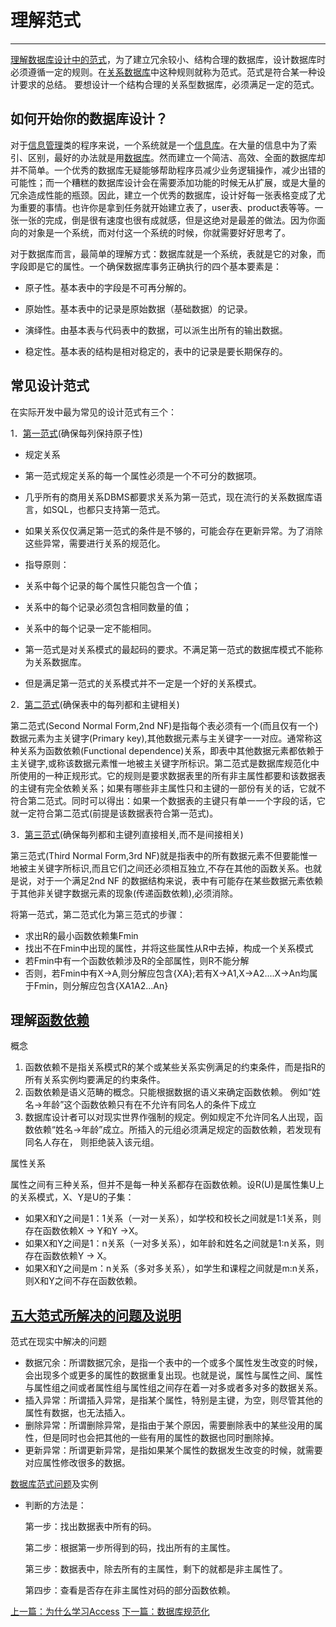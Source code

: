 # 理解范式
---
[理解数据库设计中的范式](http://www.cnblogs.com/ningskyer/articles/5633044.html)，为了建立冗余较小、结构合理的数据库，设计数据库时必须遵循一定的规则。在[关系数据库](https://baike.baidu.com/item/关系型数据库/8999831)中这种规则就称为范式。范式是符合某一种设计要求的总结。
要想设计一个结构合理的关系型数据库，必须满足一定的范式。

## 如何开始你的数据库设计？
对于[信息管理](https://baike.baidu.com/item/信息管理/450895?fr=aladdin)类的程序来说，一个系统就是一个[信息库](https://baike.baidu.com/item/信息库/6125433?fr=aladdin)。在大量的信息中为了索引、区别，最好的办法就是用[数据库](https://baike.baidu.com/item/数据库)。然而建立一个简洁、高效、全面的数据库却并不简单。一个优秀的数据库无疑能够帮助程序员减少业务逻辑操作，减少出错的可能性；而一个糟糕的数据库设计会在需要添加功能的时候无从扩展，或是大量的冗余造成性能的瓶颈。因此，建立一个优秀的数据库，设计好每一张表格变成了尤为重要的事情。也许你是拿到任务就开始建立表了，user表、product表等等。一张一张的完成，倒是很有速度也很有成就感，但是这绝对是最差的做法。因为你面向的对象是一个系统，而对付这一个系统的时候，你就需要好好思考了。

对于数据库而言，最简单的理解方式：数据库就是一个系统，表就是它的对象，而字段即是它的属性。一个确保数据库事务正确执行的四个基本要素是：

- 原子性。基本表中的字段是不可再分解的。

- 原始性。基本表中的记录是原始数据（基础数据）的记录。

- 演绎性。由基本表与代码表中的数据，可以派生出所有的输出数据。

- 稳定性。基本表的结构是相对稳定的，表中的记录是要长期保存的。

## 常见设计范式
在实际开发中最为常见的设计范式有三个：

1．[第一范式](https://baike.baidu.com/item/第一范式)(确保每列保持原子性)
- 规定关系
 - 第一范式规定关系的每一个属性必须是一个不可分的数据项。
 - 几乎所有的商用关系DBMS都要求关系为第一范式，现在流行的关系数据库语言，如SQL，也都只支持第一范式。
 - 如果关系仅仅满足第一范式的条件是不够的，可能会存在更新异常。为了消除这些异常，需要进行关系的规范化。

- 指导原则：
 - 关系中每个记录的每个属性只能包含一个值；
 - 关系中的每个记录必须包含相同数量的值；
 - 关系中的每个记录一定不能相同。
 - 第一范式是对关系模式的最起码的要求。不满足第一范式的数据库模式不能称为关系数据库。
 - 但是满足第一范式的关系模式并不一定是一个好的关系模式。

2．[第二范式](https://baike.baidu.com/item/第二范式)(确保表中的每列都和主键相关)

第二范式(Second Normal Form,2nd NF)是指每个表必须有一个(而且仅有一个)数据元素为主关键字(Primary key),其他数据元素与主关键字一一对应。通常称这种关系为函数依赖(Functional dependence)关系，即表中其他数据元素都依赖于主关键字,或称该数据元素惟一地被主关键字所标识。第二范式是数据库规范化中所使用的一种正规形式。它的规则是要求数据表里的所有非主属性都要和该数据表的主键有完全依赖关系；如果有哪些非主属性只和主键的一部份有关的话，它就不符合第二范式。同时可以得出：如果一个数据表的主键只有单一一个字段的话，它就一定符合第二范式(前提是该数据表符合第一范式)。

3．[第三范式](https://baike.baidu.com/item/第三范式)(确保每列都和主键列直接相关,而不是间接相关)

第三范式(Third Normal Form,3rd NF)就是指表中的所有数据元素不但要能惟一地被主关键字所标识,而且它们之间还必须相互独立,不存在其他的函数关系。也就是说，对于一个满足2nd NF 的数据结构来说，表中有可能存在某些数据元素依赖于其他非关键字数据元素的现象(传递函数依赖),必须消除。

将第一范式，第二范式化为第三范式的步骤：

- 求出R的最小函数依赖集Fmin
- 找出不在Fmin中出现的属性，并将这些属性从R中去掉，构成一个关系模式
- 若Fmin中有一个函数依赖涉及R的全部属性，则R不能分解
- 否则，若Fmin中有X->A,则分解应包含{XA};若有X->A1,X->A2....X->An均属于Fmin，则分解应包含{XA1A2...An}

## 理解[函数依赖](https://baike.baidu.com/item/函数依赖)

概念
1. 函数依赖不是指关系模式R的某个或某些关系实例满足的约束条件，而是指R的所有关系实例均要满足的约束条件。
2. 函数依赖是语义范畴的概念。只能根据数据的语义来确定函数依赖。
例如“姓名→年龄”这个函数依赖只有在不允许有同名人的条件下成立
3. 数据库设计者可以对现实世界作强制的规定。例如规定不允许同名人出现，函数依赖“姓名→年龄”成立。所插入的元组必须满足规定的函数依赖，若发现有同名人存在， 则拒绝装入该元组。

属性关系

属性之间有三种关系，但并不是每一种关系都存在函数依赖。设R(U)是属性集U上的关系模式，X、Y是U的子集：

- 如果X和Y之间是1：1关系（一对一关系），如学校和校长之间就是1:1关系，则存在函数依赖X → Y和Y →X。
- 如果X和Y之间是1：n关系（一对多关系），如年龄和姓名之间就是1:n关系，则存在函数依赖Y → X。
- 如果X和Y之间是m：n关系（多对多关系），如学生和课程之间就是m:n关系，则X和Y之间不存在函数依赖。

## [五大范式所解决的问题及说明](http://blog.sina.com.cn/s/blog_a637e97e0101321t.html)
范式在现实中解决的问题
- 数据冗余：所谓数据冗余，是指一个表中的一个或多个属性发生改变的时候，会出现多个或更多的属性的数据重复出现。也就是说，属性与属性之间、属性与属性组之间或者属性组与属性组之间存在着一对多或者多对多的数据关系。
- 插入异常：所谓插入异常，是指某个属性，特别是主键，为空，则尽管其他的属性有数据，也无法插入。
- 删除异常：所谓删除异常，是指由于某个原因，需要删除表中的某些没用的属性，但是同时也会把其他的一些有用的属性的数据也同时删除掉。
- 更新异常：所谓更新异常，是指如果某个属性的数据发生改变的时候，就需要对应属性修改很多的数据。

[数据库范式问题](https://blog.csdn.net/weichi7549/article/details/79688025)及实例

- 判断的方法是：

  第一步：找出数据表中所有的码。

  第二步：根据第一步所得到的码，找出所有的主属性。

  第三步：数据表中，除去所有的主属性，剩下的就都是非主属性了。

  第四步：查看是否存在非主属性对码的部分函数依赖。

[上一篇：为什么学习Access]()  [下一篇：数据库规范化]()
